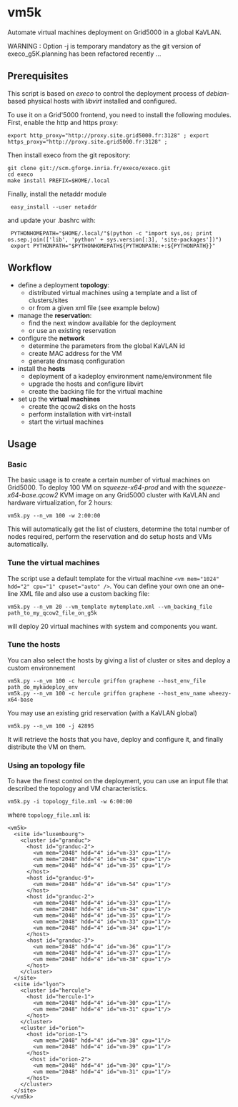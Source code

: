 vm5k
==============

Automate virtual machines deployment on Grid5000 in a global KaVLAN.

WARNING : Option -j is temporary mandatory as the git version of execo_g5K.planning has been refactored recently ...

## Prerequisites
This script is based on *execo* to control the deployment process of *debian*-based physical hosts
with *libvirt* installed and configured. 

To use it on a Grid'5000 frontend, you need to install the following modules. First, enable the http and https proxy:

    export http_proxy="http://proxy.site.grid5000.fr:3128" ; export https_proxy="http://proxy.site.grid5000.fr:3128" ;

Then install execo from the git repository:

    git clone git://scm.gforge.inria.fr/execo/execo.git
    cd execo
    make install PREFIX=$HOME/.local


Finally, install the netaddr module

     easy_install --user netaddr

and update your .bashrc with:

     PYTHONHOMEPATH="$HOME/.local/"$(python -c "import sys,os; print os.sep.join(['lib', 'python' + sys.version[:3], 'site-packages'])")
     export PYTHONPATH="$PYTHONHOMEPATH${PYTHONPATH:+:${PYTHONPATH}}"
     
     
## Workflow
* define a deployment **topology**:
  * distributed virtual machines using a template and a list of clusters/sites
  * or from a given xml file (see example below)
* manage the **reservation**:
  * find the next window available for the deployment
  * or use an existing reservation
* configure the **network** 
  * determine the parameters from the global KaVLAN id
  * create MAC address for the VM
  * generate dnsmasq configuration
* install the **hosts**
  * deployment of a kadeploy environment name/environment file
  * upgrade the hosts and configure libvirt
  * create the backing file for the virtual machine
* set up the **virtual machines**
  * create the qcow2 disks on the hosts
  * perform installation with virt-install
  * start the virtual machines

## Usage

### Basic
The basic usage is to create a certain number of virtual machines on Grid5000.
To deploy 100 VM on *squeeze-x64-prod* and with the *squeeze-x64-base.qcow2* KVM image
on any Grid5000 cluster with KaVLAN and hardware virtualization, for 2 hours:

    vm5k.py --n_vm 100 -w 2:00:00

This will automatically get the list of clusters, determine the total number of nodes required,
perform the reservation and do setup hosts and VMs automatically.

### Tune the virtual machines
The script use a default template for the virtual machine `<vm mem="1024" hdd="2" cpu="1" cpuset="auto" />`.
You can define your own one an one-line XML file and also use a custom backing file:

    vm5k.py --n_vm 20 --vm_template mytemplate.xml --vm_backing_file path_to_my_qcow2_file_on_g5k

will deploy 20 virtual machines with system and components you want.

### Tune the hosts 
You can also select the hosts by giving a list of cluster or sites and deploy a custom environnement

    vm5k.py --n_vm 100 -c hercule griffon graphene --host_env_file path_do_mykadeploy_env
    vm5k.py --n_vm 100 -c hercule griffon graphene --host_env_name wheezy-x64-base
    
You may use an existing grid reservation (with a KaVLAN global) 
    
    vm5k.py --n_vm 100 -j 42895

It will retrieve the hosts that you have, deploy and configure it, and finally distribute the VM on them.
   
### Using an topology file
To have the finest control on the deployment, you can use an input file that described the topology and VM 
characteristics. 

    vm5k.py -i topology_file.xml -w 6:00:00
    
where `topology_file.xml` is:

    <vm5k>
      <site id="luxembourg">
        <cluster id="granduc">
          <host id="granduc-2">
            <vm mem="2048" hdd="4" id="vm-33" cpu="1"/>
            <vm mem="2048" hdd="4" id="vm-34" cpu="1"/>
            <vm mem="2048" hdd="4" id="vm-35" cpu="1"/>
          </host>
          <host id="granduc-9">
            <vm mem="2048" hdd="4" id="vm-54" cpu="1"/>
          </host>
          <host id="granduc-2">
            <vm mem="2048" hdd="4" id="vm-33" cpu="1"/>
            <vm mem="2048" hdd="4" id="vm-34" cpu="1"/>
            <vm mem="2048" hdd="4" id="vm-35" cpu="1"/>
            <vm mem="2048" hdd="4" id="vm-33" cpu="1"/>
            <vm mem="2048" hdd="4" id="vm-34" cpu="1"/>
          </host>
          <host id="granduc-3">
            <vm mem="2048" hdd="4" id="vm-36" cpu="1"/>
            <vm mem="2048" hdd="4" id="vm-37" cpu="1"/>
            <vm mem="2048" hdd="4" id="vm-38" cpu="1"/>
          </host>      
        </cluster>
      </site>
      <site id="lyon">
        <cluster id="hercule">
          <host id="hercule-1">
            <vm mem="2048" hdd="4" id="vm-30" cpu="1"/>
            <vm mem="2048" hdd="4" id="vm-31" cpu="1"/>
          </host>    
        </cluster>
        <cluster id="orion">
          <host id="orion-1">
            <vm mem="2048" hdd="4" id="vm-38" cpu="1"/>
            <vm mem="2048" hdd="4" id="vm-39" cpu="1"/>
          </host>
           <host id="orion-2">
            <vm mem="2048" hdd="4" id="vm-30" cpu="1"/>
            <vm mem="2048" hdd="4" id="vm-31" cpu="1"/>
          </host>
        </cluster>
      </site>
     </vm5k>
     
     


